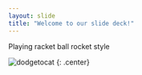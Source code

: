 ```yaml
---
layout: slide
title: "Welcome to our slide deck!"
---
```


Playing racket ball rocket style

![dodgetocat](https://octodex.github.com/images/dodgetocat_v2.png)
{: .center}
